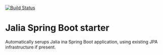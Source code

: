 [![Build Status](https://travis-ci.org/madama/jalia-spring-boot.svg?branch=master)](https://travis-ci.org/madama/jalia-spring-boot)


Jalia Spring Boot starter
=========================

Automatically serups Jalia ina Spring Boot application, using existing JPA infrastructure if present.


